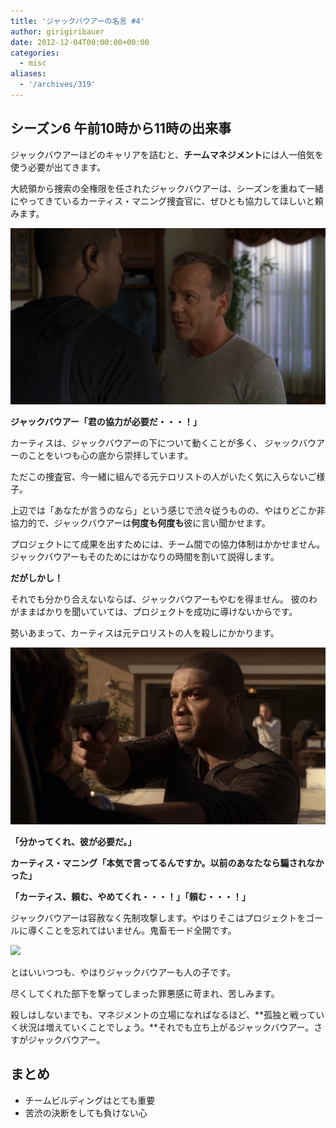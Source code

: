 ```yaml
---
title: 'ジャックバウアーの名言 #4'
author: girigiribauer
date: 2012-12-04T00:00:00+00:00
categories:
  - misc
aliases:
  - '/archives/319'
---
```

## シーズン6 午前10時から11時の出来事

ジャックバウアーほどのキャリアを詰むと、**チームマネジメント**には人一倍気を使う必要が出てきます。

大統領から捜索の全権限を任されたジャックバウアーは、シーズンを重ねて一緒にやってきているカーティス・マニング捜査官に、ぜひとも協力してほしいと頼みます。

![ジャックバウアー「君の協力が必要だ・・・！」][1]

**ジャックバウアー「君の協力が必要だ・・・！」**

カーティスは、ジャックバウアーの下について動くことが多く、 ジャックバウアーのことをいつも心の底から崇拝しています。

ただこの捜査官、今一緒に組んでる元テロリストの人がいたく気に入らないご様子。

上辺では「あなたが言うのなら」という感じで渋々従うものの、やはりどこか非協力的で、ジャックバウアーは**何度も何度も**彼に言い聞かせます。

プロジェクトにて成果を出すためには、チーム間での協力体制はかかせません。ジャックバウアーもそのためにはかなりの時間を割いて説得します。

**だがしかし！**

それでも分かり合えないならば、ジャックバウアーもやむを得ません。 彼のわがままばかりを聞いていては、プロジェクトを成功に導けないからです。

勢いあまって、カーティスは元テロリストの人を殺しにかかります。

![「分かってくれ、彼が必要だ。」][2]

**「分かってくれ、彼が必要だ。」**

**カーティス・マニング「本気で言ってるんですか。以前のあなたなら騙されなかった」**

**「カーティス、頼む、やめてくれ・・・！」「頼む・・・！」**

ジャックバウアーは容赦なく先制攻撃します。やはりそこはプロジェクトをゴールに導くことを忘れてはいません。鬼畜モード全開です。

![][3]

とはいいつつも、やはりジャックバウアーも人の子です。

尽くしてくれた部下を撃ってしまった罪悪感に苛まれ、苦しみます。

殺しはしないまでも、マネジメントの立場になればなるほど、**孤独と戦っていく状況は増えていくことでしょう。**それでも立ち上がるジャックバウアー。さすがジャックバウアー。

## まとめ

  * チームビルディングはとても重要
  * 苦渋の決断をしても負けない心

 [1]: /img/2012/12/24advent04-012.png
 [2]: /img/2012/12/24advent04-022.png
 [3]: /img/2012/12/24advent04-032.png

